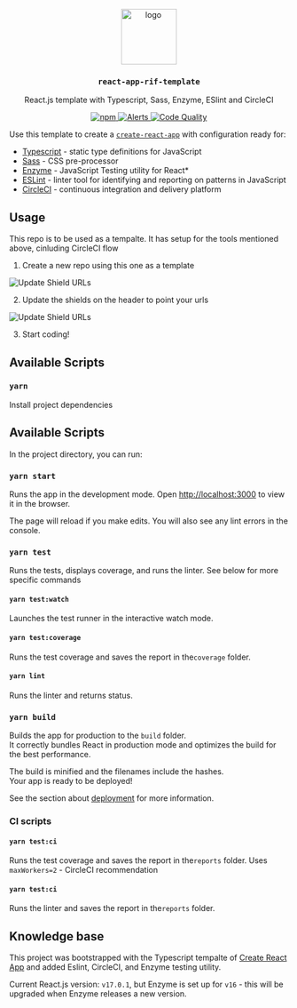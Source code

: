 <p align="middle">
  <img src="https://www.rifos.org/assets/img/logo.svg" alt="logo" height="100" >
</p>
<h3 align="middle"><code>react-app-rif-template</code></h3>
<p align="middle">
  React.js template with Typescript, Sass, Enzyme, ESlint and CircleCI
</p>
<p align="middle">
  <a href="https://github.com/rsksmart/react-app-rif-template/actions/workflows/ci.yml">
    <img src="https://github.com/rsksmart/react-app-rif-template/actions/workflows/ci.yml/badge.svg" alt="npm" />
  </a>
  <a href="https://lgtm.com/projects/g/rsksmart/react-app-rif-template/alerts/">
    <img src="https://img.shields.io/lgtm/alerts/github/rsksmart/react-app-rif-template" alt="Alerts">
  </a>
  <a href="https://lgtm.com/projects/g/rsksmart/react-app-rif-template/context:javascript">
    <img src="https://img.shields.io/lgtm/grade/javascript/github/rsksmart/react-app-rif-template" alt="Code Quality">
  </a>
</p>

Use this template to create a [`create-react-app`](https://es.reactjs.org/docs/create-a-new-react-app.html) with configuration ready for:
- [Typescript](https://www.typescriptlang.org/) - static type definitions for JavaScript
- [Sass](https://sass-lang.com/) - CSS pre-processor
- [Enzyme](https://enzymejs.github.io/enzyme/) - JavaScript Testing utility for React*
- [ESLint](https://eslint.org/) - linter tool for identifying and reporting on patterns in JavaScript
- [CircleCI](https://circleci.com/) - continuous integration and delivery platform

## Usage

This repo is to be used as a tempalte. It has setup for the tools mentioned above, cinluding CircleCI flow

1. Create a new repo using this one as a template

  ![Update Shield URLs](../main/docs/use-template-button.jpg)

2. Update the shields on the header to point your urls

  ![Update Shield URLs](../main/docs/update-badge-urls.jpg)

3. Start coding!

## Available Scripts

### `yarn`

Install project dependencies

## Available Scripts

In the project directory, you can run:

### `yarn start`

Runs the app in the development mode.
Open [http://localhost:3000](http://localhost:3000) to view it in the browser.

The page will reload if you make edits.
You will also see any lint errors in the console.

### `yarn test`

Runs the tests, displays coverage, and runs the linter. See below for more specific commands

#### `yarn test:watch`

Launches the test runner in the interactive watch mode.

#### `yarn test:coverage`

Runs the test coverage and saves the report in the`coverage` folder.

#### `yarn lint`

Runs the linter and returns status.

### `yarn build`

Builds the app for production to the `build` folder.\
It correctly bundles React in production mode and optimizes the build for the best performance.

The build is minified and the filenames include the hashes.\
Your app is ready to be deployed!

See the section about [deployment](https://facebook.github.io/create-react-app/docs/deployment) for more information.

### CI scripts

#### `yarn test:ci`

Runs the test coverage and saves the report in the`reports` folder. Uses `maxWorkers=2` - CircleCI recommendation

#### `yarn test:ci`

Runs the linter and saves the report in the`reports` folder.

## Knowledge base

This project was bootstrapped with the Typescript tempalte of [Create React App](https://github.com/facebook/create-react-app) and added Eslint, CircleCI, and Enzyme testing utility.

Current React.js version: `v17.0.1`, but Enzyme is set up for `v16` - this will be upgraded when Enzyme releases a new version.

